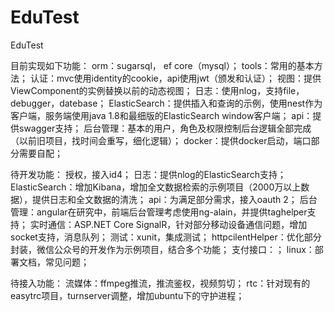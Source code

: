 # EduTest
EduTest

目前实现如下功能：
orm：sugarsql， ef core（mysql）；
tools：常用的基本方法；
认证：mvc使用identity的cookie，api使用jwt（颁发和认证）；
视图：提供ViewComponent的实例替换以前的动态视图；
日志：使用nlog，支持file，debugger，datebase；
ElasticSearch：提供插入和查询的示例，使用nest作为客户端，服务端使用java 1.8和最细版的ElasticSearch window客户端；
api：提供swagger支持；
后台管理：基本的用户，角色及权限控制后台逻辑全部完成（以前旧项目，找时间会重写，细化逻辑）；
docker：提供docker启动，端口部分需要自配；

待开发功能：
授权，接入id4；
日志：提供nlog的ElasticSearch支持；
ElasticSearch：增加Kibana，增加全文数据检索的示例项目（2000万以上数据），提供日志和全文数据的清洗；
api：为满足部分需求，接入oauth 2；
后台管理：angular在研究中，前端后台管理考虑使用ng-alain，并提供taghelper支持；
实时通信：ASP.NET Core SignalR，针对部分移动设备通信问题，增加socket支持，消息队列；
测试：xunit，集成测试；
httpcilentHelper：优化部分封装，微信公众号的开发作为示例项目，结合多个功能；
支付接口：；
linux：部署文档，常见问题；

待接入功能：
流媒体：ffmpeg推流，推流鉴权，视频剪切；
rtc：针对现有的easytrc项目，turnserver调整，增加ubuntu下的守护进程；


